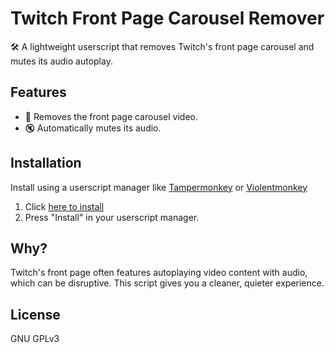 # Twitch Front Page Carousel Remover

🛠️ A lightweight userscript that removes Twitch's front page carousel and mutes its audio autoplay.

## Features

- 🚫 Removes the front page carousel video.
- 🔇 Automatically mutes its audio.

## Installation

Install using a userscript manager like [Tampermonkey](https://www.tampermonkey.net/) or [Violentmonkey](https://violentmonkey.github.io/)

1. Click [here to install](https://github.com/LiquidJesus/twitch-carousel-remover/releases/download/v1.0.0/twitch-carousel-remover.user.js)
2. Press "Install" in your userscript manager.

## Why?

Twitch's front page often features autoplaying video content with audio, which can be disruptive. This script gives you a cleaner, quieter experience.

## License

GNU GPLv3
